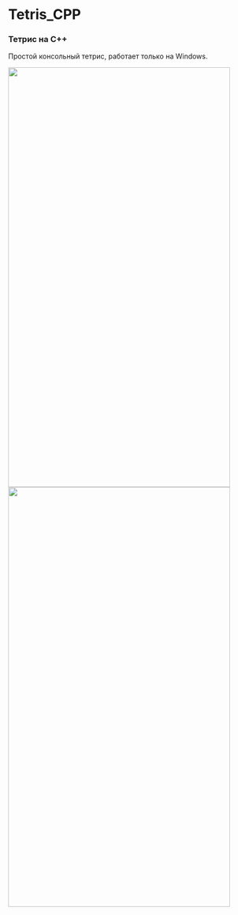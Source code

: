 # Tetris_CPP
### Тетрис на С++
 Простой консольный тетрис, работает только на Windows.
<div display="flex">
 <img src="https://user-images.githubusercontent.com/79314307/148915237-963eca14-3b55-45ca-849c-00ef38d871f2.png" width="450px" height = "850px">
 <img src="https://user-images.githubusercontent.com/79314307/148915151-0d72d513-026d-41eb-b994-4ee159d62dee.png" width="450px" height = "850px">
</div>

